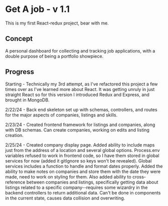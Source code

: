 # Get A job - v 1.1

This is my first React-redux project, bear with me. 

## Concept
A personal dashboard for collecting and tracking job applications, with a double purpose of being a portfolio showpiece. 

## Progress
Starting - Technically my 3rd attempt, as I've refactored this project a few times over as I've learned more about React. It was getting unruly in just straight React so for this version I introduced Redux and Express, and brought in MongoDB.

2/22/24 - Back end skeleton set up with schemas, controllers, and routes for the major aspects of companies, listings and skills. 

2/23/24 - Created frontend framework for listings and companies, along with DB schemas. Can create companies, working on edits and listing creation.

2/25/24 - Created company display page. Added ability to include maps just from the address of a location and several global options. Process.env variables refused to work in frontend code, so I have them stored in global  services for now (added it gitIgnore so keys won't be revealed). Global services includes a function to handle and format dates properly. Added the ability to make notes on companies and store them with the date they were made, need to work on styling for them. Also added ability to cross-reference between companies and listings, specifically getting data about listings related to a specific company--requires some wizardry in the backend controllers to return additional data. Can't be done in components in the current state, causes data collision and overwriting. 